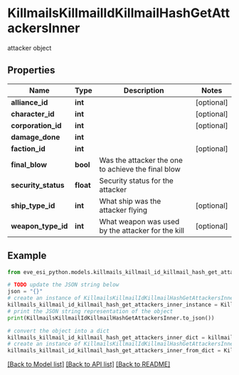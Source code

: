 # KillmailsKillmailIdKillmailHashGetAttackersInner

attacker object

## Properties

Name | Type | Description | Notes
------------ | ------------- | ------------- | -------------
**alliance_id** | **int** |  | [optional] 
**character_id** | **int** |  | [optional] 
**corporation_id** | **int** |  | [optional] 
**damage_done** | **int** |  | 
**faction_id** | **int** |  | [optional] 
**final_blow** | **bool** | Was the attacker the one to achieve the final blow  | 
**security_status** | **float** | Security status for the attacker  | 
**ship_type_id** | **int** | What ship was the attacker flying  | [optional] 
**weapon_type_id** | **int** | What weapon was used by the attacker for the kill  | [optional] 

## Example

```python
from eve_esi_python.models.killmails_killmail_id_killmail_hash_get_attackers_inner import KillmailsKillmailIdKillmailHashGetAttackersInner

# TODO update the JSON string below
json = "{}"
# create an instance of KillmailsKillmailIdKillmailHashGetAttackersInner from a JSON string
killmails_killmail_id_killmail_hash_get_attackers_inner_instance = KillmailsKillmailIdKillmailHashGetAttackersInner.from_json(json)
# print the JSON string representation of the object
print(KillmailsKillmailIdKillmailHashGetAttackersInner.to_json())

# convert the object into a dict
killmails_killmail_id_killmail_hash_get_attackers_inner_dict = killmails_killmail_id_killmail_hash_get_attackers_inner_instance.to_dict()
# create an instance of KillmailsKillmailIdKillmailHashGetAttackersInner from a dict
killmails_killmail_id_killmail_hash_get_attackers_inner_from_dict = KillmailsKillmailIdKillmailHashGetAttackersInner.from_dict(killmails_killmail_id_killmail_hash_get_attackers_inner_dict)
```
[[Back to Model list]](../README.md#documentation-for-models) [[Back to API list]](../README.md#documentation-for-api-endpoints) [[Back to README]](../README.md)


